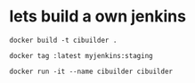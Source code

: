 # lets build a own jenkins

```
docker build -t cibuilder .

docker tag :latest myjenkins:staging

docker run -it --name cibuilder cibuilder

```
